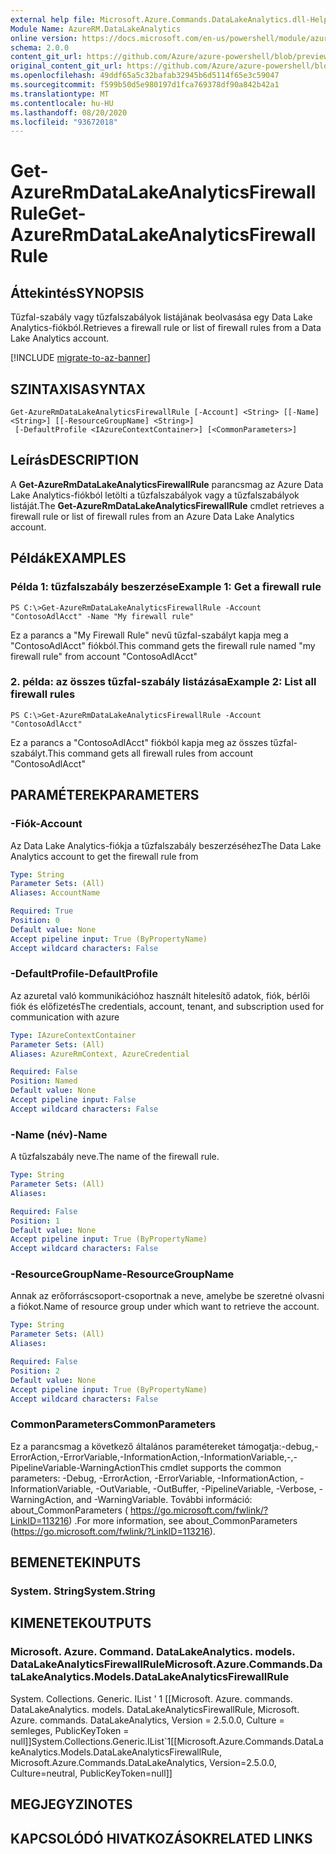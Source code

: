 ```yaml
---
external help file: Microsoft.Azure.Commands.DataLakeAnalytics.dll-Help.xml
Module Name: AzureRM.DataLakeAnalytics
online version: https://docs.microsoft.com/en-us/powershell/module/azurerm.datalakeanalytics/get-azurermdatalakeanalyticsfirewallrule
schema: 2.0.0
content_git_url: https://github.com/Azure/azure-powershell/blob/preview/src/ResourceManager/DataLakeAnalytics/Commands.DataLakeAnalytics/help/Get-AzureRmDataLakeAnalyticsFirewallRule.md
original_content_git_url: https://github.com/Azure/azure-powershell/blob/preview/src/ResourceManager/DataLakeAnalytics/Commands.DataLakeAnalytics/help/Get-AzureRmDataLakeAnalyticsFirewallRule.md
ms.openlocfilehash: 49ddf65a5c32bafab32945b6d5114f65e3c59047
ms.sourcegitcommit: f599b50d5e980197d1fca769378df90a842b42a1
ms.translationtype: MT
ms.contentlocale: hu-HU
ms.lasthandoff: 08/20/2020
ms.locfileid: "93672018"
---
```

# <span data-ttu-id="d239e-101">Get-AzureRmDataLakeAnalyticsFirewallRule</span><span class="sxs-lookup"><span data-stu-id="d239e-101">Get-AzureRmDataLakeAnalyticsFirewallRule</span></span>

## <span data-ttu-id="d239e-102">Áttekintés</span><span class="sxs-lookup"><span data-stu-id="d239e-102">SYNOPSIS</span></span>
<span data-ttu-id="d239e-103">Tűzfal-szabály vagy tűzfalszabályok listájának beolvasása egy Data Lake Analytics-fiókból.</span><span class="sxs-lookup"><span data-stu-id="d239e-103">Retrieves a firewall rule or list of firewall rules from a Data Lake Analytics account.</span></span>

[!INCLUDE [migrate-to-az-banner](../../includes/migrate-to-az-banner.md)]

## <span data-ttu-id="d239e-104">SZINTAXISA</span><span class="sxs-lookup"><span data-stu-id="d239e-104">SYNTAX</span></span>

```
Get-AzureRmDataLakeAnalyticsFirewallRule [-Account] <String> [[-Name] <String>] [[-ResourceGroupName] <String>]
 [-DefaultProfile <IAzureContextContainer>] [<CommonParameters>]
```

## <span data-ttu-id="d239e-105">Leírás</span><span class="sxs-lookup"><span data-stu-id="d239e-105">DESCRIPTION</span></span>
<span data-ttu-id="d239e-106">A **Get-AzureRmDataLakeAnalyticsFirewallRule** parancsmag az Azure Data Lake Analytics-fiókból letölti a tűzfalszabályok vagy a tűzfalszabályok listáját.</span><span class="sxs-lookup"><span data-stu-id="d239e-106">The **Get-AzureRmDataLakeAnalyticsFirewallRule** cmdlet retrieves a firewall rule or list of firewall rules from an Azure Data Lake Analytics account.</span></span>

## <span data-ttu-id="d239e-107">Példák</span><span class="sxs-lookup"><span data-stu-id="d239e-107">EXAMPLES</span></span>

### <span data-ttu-id="d239e-108">Példa 1: tűzfalszabály beszerzése</span><span class="sxs-lookup"><span data-stu-id="d239e-108">Example 1: Get a firewall rule</span></span>
```
PS C:\>Get-AzureRmDataLakeAnalyticsFirewallRule -Account "ContosoAdlAcct" -Name "My firewall rule"
```

<span data-ttu-id="d239e-109">Ez a parancs a "My Firewall Rule" nevű tűzfal-szabályt kapja meg a "ContosoAdlAcct" fiókból.</span><span class="sxs-lookup"><span data-stu-id="d239e-109">This command gets the firewall rule named "my firewall rule" from account "ContosoAdlAcct"</span></span>

### <span data-ttu-id="d239e-110">2. példa: az összes tűzfal-szabály listázása</span><span class="sxs-lookup"><span data-stu-id="d239e-110">Example 2: List all firewall rules</span></span>
```
PS C:\>Get-AzureRmDataLakeAnalyticsFirewallRule -Account "ContosoAdlAcct"
```

<span data-ttu-id="d239e-111">Ez a parancs a "ContosoAdlAcct" fiókból kapja meg az összes tűzfal-szabályt.</span><span class="sxs-lookup"><span data-stu-id="d239e-111">This command gets all firewall rules from account "ContosoAdlAcct"</span></span>

## <span data-ttu-id="d239e-112">PARAMÉTEREK</span><span class="sxs-lookup"><span data-stu-id="d239e-112">PARAMETERS</span></span>

### <span data-ttu-id="d239e-113">-Fiók</span><span class="sxs-lookup"><span data-stu-id="d239e-113">-Account</span></span>
<span data-ttu-id="d239e-114">Az Data Lake Analytics-fiókja a tűzfalszabály beszerzéséhez</span><span class="sxs-lookup"><span data-stu-id="d239e-114">The Data Lake Analytics account to get the firewall rule from</span></span>

```yaml
Type: String
Parameter Sets: (All)
Aliases: AccountName

Required: True
Position: 0
Default value: None
Accept pipeline input: True (ByPropertyName)
Accept wildcard characters: False
```

### <span data-ttu-id="d239e-115">-DefaultProfile</span><span class="sxs-lookup"><span data-stu-id="d239e-115">-DefaultProfile</span></span>
<span data-ttu-id="d239e-116">Az azuretal való kommunikációhoz használt hitelesítő adatok, fiók, bérlői fiók és előfizetés</span><span class="sxs-lookup"><span data-stu-id="d239e-116">The credentials, account, tenant, and subscription used for communication with azure</span></span>

```yaml
Type: IAzureContextContainer
Parameter Sets: (All)
Aliases: AzureRmContext, AzureCredential

Required: False
Position: Named
Default value: None
Accept pipeline input: False
Accept wildcard characters: False
```

### <span data-ttu-id="d239e-117">-Name (név)</span><span class="sxs-lookup"><span data-stu-id="d239e-117">-Name</span></span>
<span data-ttu-id="d239e-118">A tűzfalszabály neve.</span><span class="sxs-lookup"><span data-stu-id="d239e-118">The name of the firewall rule.</span></span>

```yaml
Type: String
Parameter Sets: (All)
Aliases: 

Required: False
Position: 1
Default value: None
Accept pipeline input: True (ByPropertyName)
Accept wildcard characters: False
```

### <span data-ttu-id="d239e-119">-ResourceGroupName</span><span class="sxs-lookup"><span data-stu-id="d239e-119">-ResourceGroupName</span></span>
<span data-ttu-id="d239e-120">Annak az erőforráscsoport-csoportnak a neve, amelybe be szeretné olvasni a fiókot.</span><span class="sxs-lookup"><span data-stu-id="d239e-120">Name of resource group under which want to retrieve the account.</span></span>

```yaml
Type: String
Parameter Sets: (All)
Aliases: 

Required: False
Position: 2
Default value: None
Accept pipeline input: True (ByPropertyName)
Accept wildcard characters: False
```

### <span data-ttu-id="d239e-121">CommonParameters</span><span class="sxs-lookup"><span data-stu-id="d239e-121">CommonParameters</span></span>
<span data-ttu-id="d239e-122">Ez a parancsmag a következő általános paramétereket támogatja:-debug,-ErrorAction,-ErrorVariable,-InformationAction,-InformationVariable,-,-PipelineVariable-WarningAction</span><span class="sxs-lookup"><span data-stu-id="d239e-122">This cmdlet supports the common parameters: -Debug, -ErrorAction, -ErrorVariable, -InformationAction, -InformationVariable, -OutVariable, -OutBuffer, -PipelineVariable, -Verbose, -WarningAction, and -WarningVariable.</span></span> <span data-ttu-id="d239e-123">További információ: about_CommonParameters ( https://go.microsoft.com/fwlink/?LinkID=113216) .</span><span class="sxs-lookup"><span data-stu-id="d239e-123">For more information, see about_CommonParameters (https://go.microsoft.com/fwlink/?LinkID=113216).</span></span>

## <span data-ttu-id="d239e-124">BEMENETEK</span><span class="sxs-lookup"><span data-stu-id="d239e-124">INPUTS</span></span>

### <span data-ttu-id="d239e-125">System. String</span><span class="sxs-lookup"><span data-stu-id="d239e-125">System.String</span></span>

## <span data-ttu-id="d239e-126">KIMENETEK</span><span class="sxs-lookup"><span data-stu-id="d239e-126">OUTPUTS</span></span>

### <span data-ttu-id="d239e-127">Microsoft. Azure. Command. DataLakeAnalytics. models. DataLakeAnalyticsFirewallRule</span><span class="sxs-lookup"><span data-stu-id="d239e-127">Microsoft.Azure.Commands.DataLakeAnalytics.Models.DataLakeAnalyticsFirewallRule</span></span>
<span data-ttu-id="d239e-128">System. Collections. Generic. IList ' 1 [[Microsoft. Azure. commands. DataLakeAnalytics. models. DataLakeAnalyticsFirewallRule, Microsoft. Azure. commands. DataLakeAnalytics, Version = 2.5.0.0, Culture = semleges, PublicKeyToken = null]]</span><span class="sxs-lookup"><span data-stu-id="d239e-128">System.Collections.Generic.IList\`1[[Microsoft.Azure.Commands.DataLakeAnalytics.Models.DataLakeAnalyticsFirewallRule, Microsoft.Azure.Commands.DataLakeAnalytics, Version=2.5.0.0, Culture=neutral, PublicKeyToken=null]]</span></span>

## <span data-ttu-id="d239e-129">MEGJEGYZI</span><span class="sxs-lookup"><span data-stu-id="d239e-129">NOTES</span></span>

## <span data-ttu-id="d239e-130">KAPCSOLÓDÓ HIVATKOZÁSOK</span><span class="sxs-lookup"><span data-stu-id="d239e-130">RELATED LINKS</span></span>

